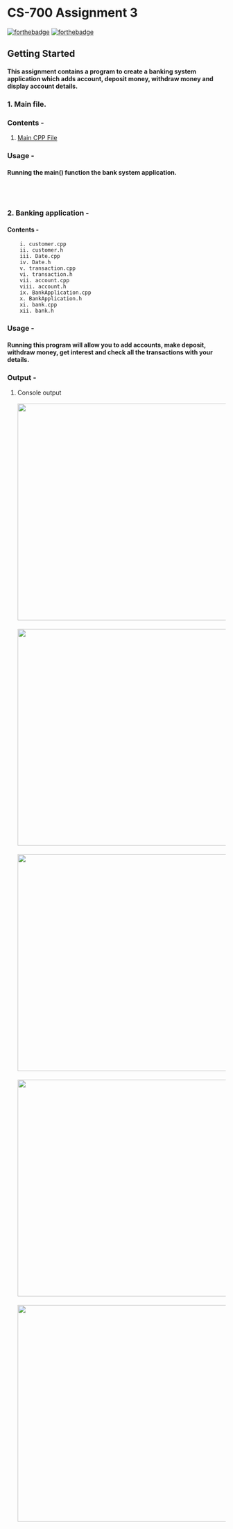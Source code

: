 # CS-700 Assignment 3
[![forthebadge](https://forthebadge.com/images/badges/made-with-c-plus-plus.svg)](https://forthebadge.com)
[![forthebadge](http://forthebadge.com/images/badges/built-with-love.svg)](http://forthebadge.com)

## Getting Started
#### This assignment contains a program to create a banking system application which adds account, deposit money, withdraw money and display account details. 

### 1. Main file.
### Contents -
1. [Main CPP File](main.cpp)
### Usage - 
#### Running the main() function the bank system application.
<br><br>
### 2. Banking application  - 
#### Contents - 
        i. customer.cpp
        ii. customer.h
        iii. Date.cpp
        iv. Date.h
        v. transaction.cpp
        vi. transaction.h
        vii. account.cpp
        viii. account.h
        ix. BankApplication.cpp
        x. BankApplication.h
        xi. bank.cpp
        xii. bank.h
### Usage - 
#### Running this program will allow you to add accounts, make deposit, withdraw money, get interest and check all the transactions with your details.
### Output - 
1. Console output
    <br><br><img src="1" height="500">
    <br><br><img src="2" height="500">
    <br><br><img src="3" height="500">
    <br><br><img src="4" height="500">
    <br><br><img src="5" height="500">
